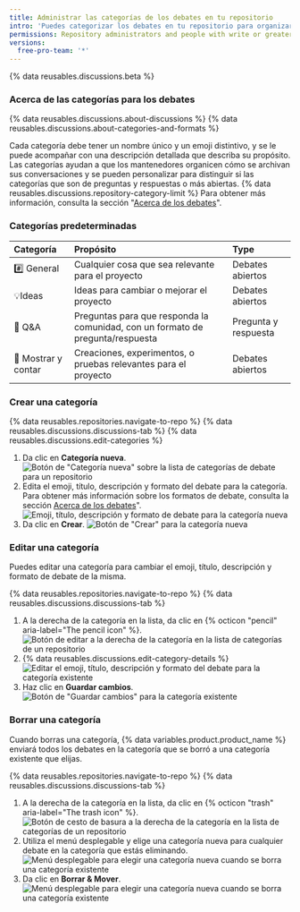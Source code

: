 ```yaml
---
title: Administrar las categorías de los debates en tu repositorio
intro: 'Puedes categorizar los debates en tu repositorio para organizar las conversaciones para los miembros de tu comunidad, y puedes elegir un formato para cada categoría.'
permissions: Repository administrators and people with write or greater access to a repository can enable discussions in the repository.
versions:
  free-pro-team: '*'
---
```


{% data reusables.discussions.beta %}

### Acerca de las categorías para los debates

{% data reusables.discussions.about-discussions %} {% data reusables.discussions.about-categories-and-formats %}

Cada categoría debe tener un nombre único y un emoji distintivo, y se le puede acompañar con una descripción detallada que describa su propósito. Las categorías ayudan a que los mantenedores organicen cómo se archivan sus conversaciones y se pueden personalizar para distinguir si las categorías que son de preguntas y respuestas o más abiertas. {% data reusables.discussions.repository-category-limit %} Para obtener más información, consulta la sección "[Acerca de los debates](/discussions/collaborating-with-your-community-using-discussions/about-discussions#about-categories-and-formats-for-discussions)".

### Categorías predeterminadas

| Categoría          | Propósito                                                                      | Type                 |
|:------------------ |:------------------------------------------------------------------------------ |:-------------------- |
| #️⃣ General        | Cualquier cosa que sea relevante para el proyecto                              | Debates abiertos     |
| 💡Ideas             | Ideas para cambiar o mejorar el proyecto                                       | Debates abiertos     |
| 🙏 Q&A              | Preguntas para que responda la comunidad, con un formato de pregunta/respuesta | Pregunta y respuesta |
| 🙌 Mostrar y contar | Creaciones, experimentos, o pruebas relevantes para el proyecto                | Debates abiertos     |

### Crear una categoría

{% data reusables.repositories.navigate-to-repo %}
{% data reusables.discussions.discussions-tab %}
{% data reusables.discussions.edit-categories %}
1. Da clic en **Categoría nueva**. ![Botón de "Categoría nueva" sobre la lista de categorías de debate para un repositorio](/assets/images/help/discussions/click-new-category-button.png)
1. Edita el emoji, título, descripción y formato del debate para la categoría. Para obtener más información sobre los formatos de debate, consulta la sección [Acerca de los debates](/discussions/collaborating-with-your-community-using-discussions/about-discussions#about-categories-and-formats-for-discussions)". ![Emoji, título, descripción y formato de debate para la categoría nueva](/assets/images/help/discussions/edit-category-details.png)
1. Da clic en **Crear**. ![Botón de "Crear" para la categoría nueva](/assets/images/help/discussions/new-category-click-create-button.png)

### Editar una categoría

Puedes editar una categoría para cambiar el emoji, título, descripción y formato de debate de la misma.

{% data reusables.repositories.navigate-to-repo %}
{% data reusables.discussions.discussions-tab %}
1. A la derecha de la categoría en la lista, da clic en {% octicon "pencil" aria-label="The pencil icon" %}. ![Botón de editar a la derecha de la categoría en la lista de categorías de un repositorio](/assets/images/help/discussions/click-edit-for-category.png)
1. {% data reusables.discussions.edit-category-details %}
![Editar el emoji, título, descripción y formato del debate para la categoría existente](/assets/images/help/discussions/edit-existing-category-details.png)
1. Haz clic en **Guardar cambios**. ![Botón de "Guardar cambios" para la categoría existente](/assets/images/help/discussions/existing-category-click-save-changes-button.png)

### Borrar una categoría

Cuando borras una categoría, {% data variables.product.product_name %} enviará todos los debates en la categoría que se borró a una categoría existente que elijas.

{% data reusables.repositories.navigate-to-repo %}
{% data reusables.discussions.discussions-tab %}
1. A la derecha de la categoría en la lista, da clic en {% octicon "trash" aria-label="The trash icon" %}. ![Botón de cesto de basura a la derecha de la categoría en la lista de categorías de un repositorio](/assets/images/help/discussions/click-delete-for-category.png)
1. Utiliza el menú desplegable y elige una categoría nueva para cualquier debate en la categoría que estás eliminando. ![Menú desplegable para elegir una categoría nueva cuando se borra una categoría existente](/assets/images/help/discussions/choose-new-category.png)
1. Da clic en **Borrar & Mover**. ![Menú desplegable para elegir una categoría nueva cuando se borra una categoría existente](/assets/images/help/discussions/click-delete-and-move-button.png)

